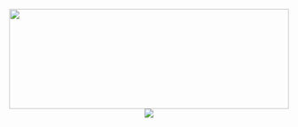 <p align="center">
  <img src="space.gif" width=100% height=180><br>
  <img src="https://streak-stats.demolab.com/?user=MonolithProjects&theme=tokyonight-duo](https://streak-stats.demolab.com?user=MonolithProjects&theme=tokyonight-duo&hide_border=true&date_format=j%20M%5B%20Y%5D)" />
</p>

